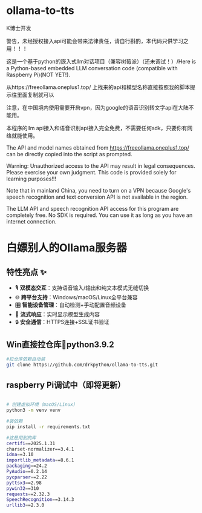 # ollama-to-tts
K博士开发

警告，未经授权接入api可能会带来法律责任，请自行斟酌，本代码只供学习之用！！！

这是一个基于python的嵌入式llm对话项目（兼容树莓派）（还未调试！）/Here is a Python-based embedded LLM conversation code (compatible with Raspberry Pi)(NOT YET!).

从https://freeollama.oneplus1.top/
上找来的api和模型名称直接按照我的脚本提示往里面复制就可以

注意，在中国境内使用需要开启vpn，因为google的语音识别转文字api在大陆不能用。

本程序的llm api接入和语音识别api接入完全免费，不需要任何sdk，只要你有网络就能使用。

The API and model names obtained from https://freeollama.oneplus1.top/ can be directly copied into the script as prompted.

Warning: Unauthorized access to the API may result in legal consequences. Please exercise your own judgment. This code is provided solely for learning purposes!!!

Note that in mainland China, you need to turn on a VPN because Google's speech recognition and text conversion API is not available in the region.

The LLM API and speech recognition API access for this program are completely free. No SDK is required. You can use it as long as you have an internet connection.

# 白嫖别人的Ollama服务器
## 特性亮点 ✨
- 🎙️ **双模态交互**：支持语音输入/输出和纯文本模式无缝切换
- 🌐 **跨平台支持**：Windows/macOS/Linux全平台兼容
- 🎛️ **智能设备管理**：自动检测+手动配置音频设备
- 🚀 **流式响应**：实时显示模型生成内容
- 🔒 **安全通信**：HTTPS连接+SSL证书验证

## Win直接拉仓库🚀python3.9.2

```bash
#拉仓库依赖自动装
git clone https://github.com/drkpython/ollama-to-tts.git
```
## ‌raspberry‌ Pi调试中（即将更新）
```bash
```
```bash
# 创建虚拟环境（macOS/Linux）
python3 -m venv venv
```

```bash
#装依赖
pip install -r requirements.txt
```
```bash
#这是用到的库
certifi==2025.1.31
charset-normalizer==3.4.1
idna==3.10
importlib_metadata==8.6.1
packaging==24.2
PyAudio==0.2.14
pycparser==2.22
pyttsx3==2.98
pywin32==310
requests==2.32.3
SpeechRecognition==3.14.3
urllib3==2.3.0
```
